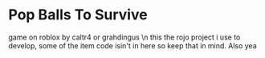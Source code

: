 # Pop Balls To Survive
game on roblox by caltr4 or grahdingus \n
this the rojo project i use to develop, some of the item code isin't in here so keep that in mind. Also yea
